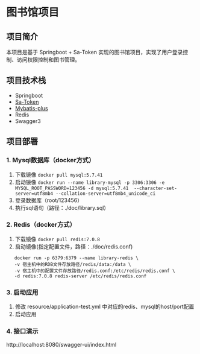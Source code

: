 # 图书馆项目
## 项目简介
本项目是基于 Springboot + Sa-Token 实现的图书馆项目，实现了用户登录控制、访问权限控制和图书管理。

## 项目技术栈
* Springboot
* [Sa-Token](https://sa-token.cc/index.html)
* [Mybatis-plus](https://baomidou.com/)
* Redis
* Swagger3

## 项目部署
### 1. Mysql数据库（docker方式）
1. 下载镜像
`docker pull mysql:5.7.41`
2. 启动镜像
`docker run --name library-mysql -p 3306:3306 -e MYSQL_ROOT_PASSWORD=123456 -d mysql:5.7.41 
   --character-set-server=utf8mb4 --collation-server=utf8mb4_unicode_ci`
3. 登录数据库（root/123456）
4. 执行sql语句（路径：./doc/library.sql）

### 2. Redis（docker方式）
1. 下载镜像
`docker pull redis:7.0.8`
2. 启动镜像(指定配置文件，路径：./doc/redis.conf)
```
   docker run -p 6379:6379 --name library-redis \
   -v 宿主机中的RDB文件存放路径/redis/data:/data \
   -v 宿主机中的配置文件存放路径/redis.conf:/etc/redis/redis.conf \
   -d redis:7.0.8 redis-server /etc/redis/redis.conf
```

### 3. 启动应用
1. 修改 resource/application-test.yml 中对应的redis、mysql的host/port配置
2. 启动应用

### 4. 接口演示
http://localhost:8080/swagger-ui/index.html